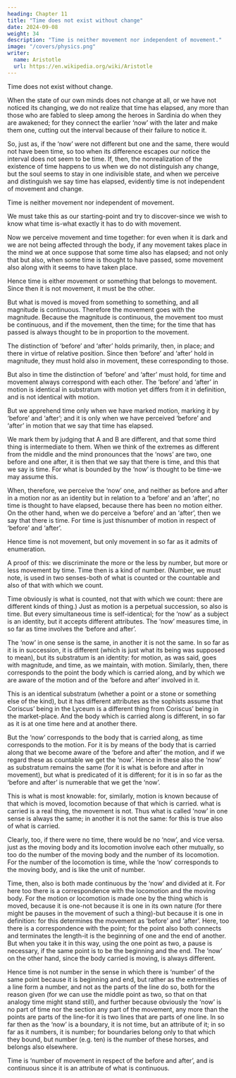 ```yaml
---
heading: Chapter 11
title: "Time does not exist without change"
date: 2024-09-08
weight: 34
description: "Time is neither movement nor independent of movement."
image: "/covers/physics.png"
writer:
  name: Aristotle 
  url: https://en.wikipedia.org/wiki/Aristotle
---
```



Time does not exist without change.

When the state of our own minds does not change at all, or we have not noticed its changing, we do not realize that time has elapsed, any more than those who are fabled to sleep among the heroes in Sardinia do
when they are awakened; for they connect the earlier ‘now’ with the later and make them
one, cutting out the interval because of their failure to notice it. 

So, just as, if the ‘now’ were not different but one and the same, there would not have been time, so too when its difference escapes our notice the interval does not seem to be time. If, then, the nonrealization of the existence of time happens to us when we do not distinguish any change, but the soul seems to stay in one indivisible state, and when we perceive and distinguish we say time has elapsed, evidently time is not independent of movement and change.

Time is neither movement nor independent of movement.

We must take this as our starting-point and try to discover-since we wish to know what
time is-what exactly it has to do with movement.

Now we perceive movement and time together: for even when it is dark and we are not
being affected through the body, if any movement takes place in the mind we at once
suppose that some time also has elapsed; and not only that but also, when some time is
thought to have passed, some movement also along with it seems to have taken place.

Hence time is either movement or something that belongs to movement. Since then it is
not movement, it must be the other.

But what is moved is moved from something to something, and all magnitude is
continuous. Therefore the movement goes with the magnitude. Because the magnitude is
continuous, the movement too must be continuous, and if the movement, then the time;
for the time that has passed is always thought to be in proportion to the movement.

The distinction of ‘before’ and ‘after’ holds primarily, then, in place; and there in virtue
of relative position. Since then ‘before’ and ‘after’ hold in magnitude, they must hold
also in movement, these corresponding to those.

But also in time the distinction of
‘before’ and ‘after’ must hold, for time and movement always correspond with each
other. The ‘before’ and ‘after’ in motion is identical in substratum with motion yet
differs from it in definition, and is not identical with motion.

But we apprehend time only when we have marked motion, marking it by ‘before’ and
‘after’; and it is only when we have perceived ‘before’ and ‘after’ in motion that we say
that time has elapsed. 

We mark them by judging that A and B are different, and
that some third thing is intermediate to them. When we think of the extremes as different
from the middle and the mind pronounces that the ‘nows’ are two, one before and one
after, it is then that we say that there is time, and this that we say is time. For what is
bounded by the ‘now’ is thought to be time-we may assume this.

When, therefore, we perceive the ‘now’ one, and neither as before and after in a motion
nor as an identity but in relation to a ‘before’ and an ‘after’, no time is thought to have
elapsed, because there has been no motion either. On the other hand, when we do
perceive a ‘before’ and an ‘after’, then we say that there is time. For time is just thisnumber of motion in respect of ‘before’ and ‘after’.

Hence time is not movement, but only movement in so far as it admits of enumeration.

A proof of this: we discriminate the more or the less by number, but more or less movement by time. Time then is a kind of number. (Number, we must note, is used in two senses-both of what is counted or the countable and also of that with which we count.

Time obviously is what is counted, not that with which we count: there are
different kinds of thing.) Just as motion is a perpetual succession, so also is time. But
every simultaneous time is self-identical; for the ‘now’ as a subject is an identity, but it
accepts different attributes. The ‘now’ measures time, in so far as time involves the
‘before and after’.

The ‘now’ in one sense is the same, in another it is not the same. In so far as it is in
succession, it is different (which is just what its being was supposed to mean), but its
substratum is an identity: for motion, as was said, goes with magnitude, and time, as we
maintain, with motion. Similarly, then, there corresponds to the point the body which is
carried along, and by which we are aware of the motion and of the ‘before and after’
involved in it. 

This is an identical substratum (whether a point or a stone or something
else of the kind), but it has different attributes as the sophists assume that Coriscus’
being in the Lyceum is a different thing from Coriscus’ being in the market-place. And
the body which is carried along is different, in so far as it is at one time here and at
another there.

But the ‘now’ corresponds to the body that is carried along, as time
corresponds to the motion. For it is by means of the body that is carried along that we
become aware of the ‘before and after’ the motion, and if we regard these as countable
we get the ‘now’. Hence in these also the ‘now’ as substratum remains the same (for it
is what is before and after in movement), but what is predicated of it is different; for it is
in so far as the ‘before and after’ is numerable that we get the ‘now’.

This is what is
most knowable: for, similarly, motion is known because of that which is moved,
locomotion because of that which is carried. what is carried is a real thing, the
movement is not. Thus what is called ‘now’ in one sense is always the same; in another
it is not the same: for this is true also of what is carried.

Clearly, too, if there were no time, there would be no ‘now’, and vice versa.
just as the moving body and its locomotion involve each other mutually, so too do the
number of the moving body and the number of its locomotion. For the number of the
locomotion is time, while the ‘now’ corresponds to the moving body, and is like the unit
of number.

Time, then, also is both made continuous by the ‘now’ and divided at it. For here too
there is a correspondence with the locomotion and the moving body. For the motion or
locomotion is made one by the thing which is moved, because it is one-not because it is
one in its own nature (for there might be pauses in the movement of such a thing)-but
because it is one in definition: for this determines the movement as ‘before’ and ‘after’.
Here, too there is a correspondence with the point; for the point also both connects and
terminates the length-it is the beginning of one and the end of another. But when you
take it in this way, using the one point as two, a pause is necessary, if the same point is
to be the beginning and the end. The ‘now’ on the other hand, since the body carried is
moving, is always different.

Hence time is not number in the sense in which there is ‘number’ of the same point
because it is beginning and end, but rather as the extremities of a line form a number,
and not as the parts of the line do so, both for the reason given (for we can use the
middle point as two, so that on that analogy time might stand still), and further because
obviously the ‘now’ is no part of time nor the section any part of the movement, any
more than the points are parts of the line-for it is two lines that are parts of one line.
In so far then as the ‘now’ is a boundary, it is not time, but an attribute of it; in so far as
it numbers, it is number; for boundaries belong only to that which they bound, but
number (e.g. ten) is the number of these horses, and belongs also elsewhere.

Time is ‘number of movement in respect of the before and after’, and is continuous since it is an attribute of what is continuous.

